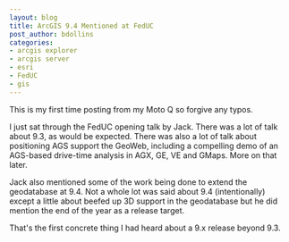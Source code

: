 ```yaml
---
layout: blog
title: ArcGIS 9.4 Mentioned at FedUC
post_author: bdollins
categories:
- arcgis explorer
- arcgis server
- esri
- FedUC
- gis
---
```


This is my first time posting from my Moto Q so forgive any typos.

I just sat through the FedUC opening talk by Jack. There was a lot of talk about 9.3, as would be expected. There was also a lot of talk about positioning AGS support the GeoWeb, including a compelling demo of an AGS-based drive-time analysis in AGX, GE, VE and GMaps. More on that later.

Jack also mentioned some of the work being done to extend the geodatabase at 9.4. Not a whole lot was said about 9.4 (intentionally) except a little about beefed up 3D support in the geodatabase but he did mention the end of the year as a release target.

That's the first concrete thing I had heard about a 9.x release beyond 9.3.